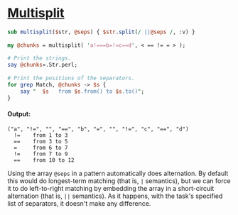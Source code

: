 [1]: http://rosettacode.org/wiki/Multisplit

# [Multisplit][1]

```perl
sub multisplit($str, @seps) { $str.split(/ ||@seps /, :v) }
 
my @chunks = multisplit( 'a!===b=!=c==d', < == != = > );
 
# Print the strings.
say @chunks».Str.perl;
 
# Print the positions of the separators.
for grep Match, @chunks -> $s {
    say "  $s   from $s.from() to $s.to()";
}
```

#### Output:
```
("a", "!=", "", "==", "b", "=", "", "!=", "c", "==", "d")
  !=    from 1 to 3
  ==    from 3 to 5
  =     from 6 to 7
  !=    from 7 to 9
  ==    from 10 to 12
```


Using the array `@seps` in a pattern automatically does alternation.
By default this would do longest-term matching (that is, `|` semantics), but we can force it to do left-to-right matching by embedding the array in a short-circuit alternation (that is, `||` semantics).
As it happens, with the task's specified list of separators, it doesn't make any difference.
